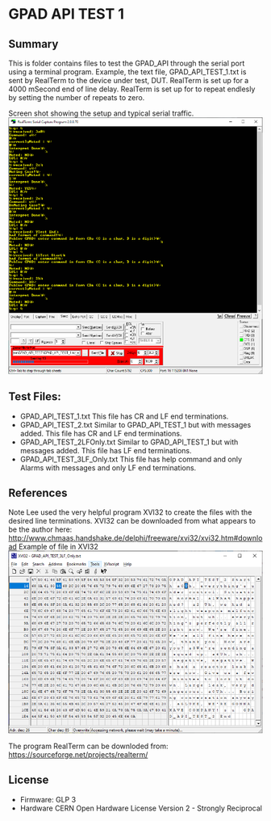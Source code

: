 # GPAD API TEST 1

## Summary
This is folder contains files to test the GPAD_API through the serial port using a terminal program.
Example, the text file, GPAD_API_TEST_1.txt is sent by RealTerm to the device under test, DUT.
RealTerm is set up for a 4000 mSecond end of line delay.
RealTerm is set up for to repeat endlesly by setting the number of repeats to zero.

Screen shot showing the setup and typical serial traffic.
![ScreenShotTest1.gif](ScreenShotTest1.gif)

## Test Files:
* GPAD_API_TEST_1.txt  This file has CR and LF end terminations.
* GPAD_API_TEST_2.txt Similar to GPAD_API_TEST_1 but with messages added. This file has CR and LF end terminations.
* GPAD_API_TEST_2LFOnly.txt Similar to GPAD_API_TEST_1 but with messages added. This file has LF end terminations.
* GPAD_API_TEST_3LF_Only.txt This file has help command and only Alarms with messages and only LF end terminations.

## References
Note Lee used the very helpful program XVI32 to create the files with the desired line terminations.
XVI32 can be downloaded from what appears to be the author here: http://www.chmaas.handshake.de/delphi/freeware/xvi32/xvi32.htm#download
Example of file in XVI32
![XVI32Example.gif](XVI32Example.gif)

The program RealTerm can be downloded from: https://sourceforge.net/projects/realterm/

## License

* Firmware: GLP 3
* Hardware CERN Open Hardware License Version 2 - Strongly Reciprocal

